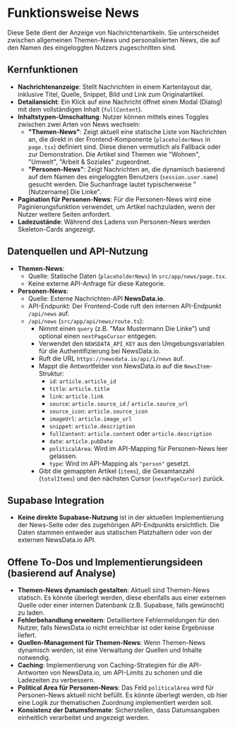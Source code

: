 # Funktionsweise News

Diese Seite dient der Anzeige von Nachrichtenartikeln. Sie unterscheidet zwischen allgemeinen Themen-News und personalisierten News, die auf den Namen des eingeloggten Nutzers zugeschnitten sind.

## Kernfunktionen

- **Nachrichtenanzeige**: Stellt Nachrichten in einem Kartenlayout dar, inklusive Titel, Quelle, Snippet, Bild und Link zum Originalartikel.
- **Detailansicht**: Ein Klick auf eine Nachricht öffnet einen Modal (Dialog) mit dem vollständigen Inhalt (`fullContent`).
- **Inhaltstypen-Umschaltung**: Nutzer können mittels eines Toggles zwischen zwei Arten von News wechseln:
    - **"Themen-News"**: Zeigt aktuell eine statische Liste von Nachrichten an, die direkt in der Frontend-Komponente (`placeholderNews` in `page.tsx`) definiert sind. Diese dienen vermutlich als Fallback oder zur Demonstration. Die Artikel sind Themen wie "Wohnen", "Umwelt", "Arbeit & Soziales" zugeordnet.
    - **"Personen-News"**: Zeigt Nachrichten an, die dynamisch basierend auf dem Namen des eingeloggten Benutzers (`session.user.name`) gesucht werden. Die Suchanfrage lautet typischerweise "[Nutzername] Die Linke".
- **Pagination für Personen-News**: Für die Personen-News wird eine Paginierungsfunktion verwendet, um Artikel nachzuladen, wenn der Nutzer weitere Seiten anfordert.
- **Ladezustände**: Während des Ladens von Personen-News werden Skeleton-Cards angezeigt.

## Datenquellen und API-Nutzung

- **Themen-News**:
    - Quelle: Statische Daten (`placeholderNews`) in `src/app/news/page.tsx`.
    - Keine externe API-Anfrage für diese Kategorie.
- **Personen-News**:
    - Quelle: Externe Nachrichten-API **NewsData.io**.
    - API-Endpunkt: Der Frontend-Code ruft den internen API-Endpunkt `/api/news` auf.
    - `/api/news` (`src/app/api/news/route.ts`):
        - Nimmt einen `query` (z.B. "Max Mustermann Die Linke") und optional einen `nextPageCursor` entgegen.
        - Verwendet den `NEWSDATA_API_KEY` aus den Umgebungsvariablen für die Authentifizierung bei NewsData.io.
        - Ruft die URL `https://newsdata.io/api/1/news` auf.
        - Mappt die Antwortfelder von NewsData.io auf die `NewsItem`-Struktur:
            - `id`: `article.article_id`
            - `title`: `article.title`
            - `link`: `article.link`
            - `source`: `article.source_id` / `article.source_url`
            - `source_icon`: `article.source_icon`
            - `imageUrl`: `article.image_url`
            - `snippet`: `article.description`
            - `fullContent`: `article.content` oder `article.description`
            - `date`: `article.pubDate`
            - `politicalArea`: Wird im API-Mapping für Personen-News leer gelassen.
            - `type`: Wird im API-Mapping als `"person"` gesetzt.
        - Gibt die gemappten Artikel (`items`), die Gesamtanzahl (`totalItems`) und den nächsten Cursor (`nextPageCursor`) zurück.

## Supabase Integration

- **Keine direkte Supabase-Nutzung** ist in der aktuellen Implementierung der News-Seite oder des zugehörigen API-Endpunkts ersichtlich. Die Daten stammen entweder aus statischen Platzhaltern oder von der externen NewsData.io API.

## Offene To-Dos und Implementierungsideen (basierend auf Analyse)

- **Themen-News dynamisch gestalten**: Aktuell sind Themen-News statisch. Es könnte überlegt werden, diese ebenfalls aus einer externen Quelle oder einer internen Datenbank (z.B. Supabase, falls gewünscht) zu laden.
- **Fehlerbehandlung erweitern**: Detailliertere Fehlermeldungen für den Nutzer, falls NewsData.io nicht erreichbar ist oder keine Ergebnisse liefert.
- **Quellen-Management für Themen-News**: Wenn Themen-News dynamisch werden, ist eine Verwaltung der Quellen und Inhalte notwendig.
- **Caching**: Implementierung von Caching-Strategien für die API-Antworten von NewsData.io, um API-Limits zu schonen und die Ladezeiten zu verbessern.
- **Political Area für Personen-News**: Das Feld `politicalArea` wird für Personen-News aktuell nicht befüllt. Es könnte überlegt werden, ob hier eine Logik zur thematischen Zuordnung implementiert werden soll.
- **Konsistenz der Datumsformate**: Sicherstellen, dass Datumsangaben einheitlich verarbeitet und angezeigt werden. 